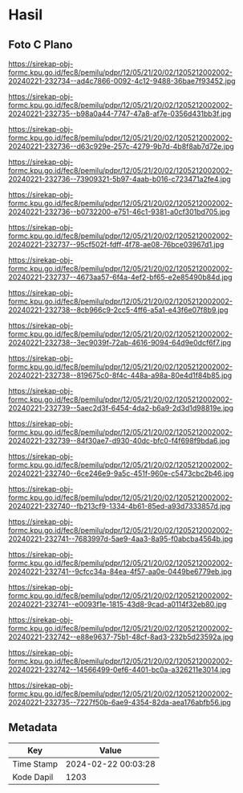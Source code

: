 # Hasil

## Foto C Plano

https://sirekap-obj-formc.kpu.go.id/fec8/pemilu/pdpr/12/05/21/20/02/1205212002002-20240221-232734--ad4c7866-0092-4c12-9488-36bae7f93452.jpg

https://sirekap-obj-formc.kpu.go.id/fec8/pemilu/pdpr/12/05/21/20/02/1205212002002-20240221-232735--b98a0a44-7747-47a8-af7e-0356d431bb3f.jpg

https://sirekap-obj-formc.kpu.go.id/fec8/pemilu/pdpr/12/05/21/20/02/1205212002002-20240221-232736--d63c929e-257c-4279-9b7d-4b8f8ab7d72e.jpg

https://sirekap-obj-formc.kpu.go.id/fec8/pemilu/pdpr/12/05/21/20/02/1205212002002-20240221-232736--73909321-5b97-4aab-b016-c723471a2fe4.jpg

https://sirekap-obj-formc.kpu.go.id/fec8/pemilu/pdpr/12/05/21/20/02/1205212002002-20240221-232736--b0732200-e751-46c1-9381-a0cf301bd705.jpg

https://sirekap-obj-formc.kpu.go.id/fec8/pemilu/pdpr/12/05/21/20/02/1205212002002-20240221-232737--95cf502f-fdff-4f78-ae08-76bce03967d1.jpg

https://sirekap-obj-formc.kpu.go.id/fec8/pemilu/pdpr/12/05/21/20/02/1205212002002-20240221-232737--4673aa57-6f4a-4ef2-bf65-e2e85490b84d.jpg

https://sirekap-obj-formc.kpu.go.id/fec8/pemilu/pdpr/12/05/21/20/02/1205212002002-20240221-232738--8cb966c9-2cc5-4ff6-a5a1-e43f6e07f8b9.jpg

https://sirekap-obj-formc.kpu.go.id/fec8/pemilu/pdpr/12/05/21/20/02/1205212002002-20240221-232738--3ec9039f-72ab-4616-9094-64d9e0dcf6f7.jpg

https://sirekap-obj-formc.kpu.go.id/fec8/pemilu/pdpr/12/05/21/20/02/1205212002002-20240221-232738--819675c0-8f4c-448a-a98a-80e4d1f84b85.jpg

https://sirekap-obj-formc.kpu.go.id/fec8/pemilu/pdpr/12/05/21/20/02/1205212002002-20240221-232739--5aec2d3f-6454-4da2-b6a9-2d3d1d98819e.jpg

https://sirekap-obj-formc.kpu.go.id/fec8/pemilu/pdpr/12/05/21/20/02/1205212002002-20240221-232739--84f30ae7-d930-40dc-bfc0-f4f698f9bda6.jpg

https://sirekap-obj-formc.kpu.go.id/fec8/pemilu/pdpr/12/05/21/20/02/1205212002002-20240221-232740--6ce246e9-9a5c-451f-960e-c5473cbc2b46.jpg

https://sirekap-obj-formc.kpu.go.id/fec8/pemilu/pdpr/12/05/21/20/02/1205212002002-20240221-232740--fb213cf9-1334-4b61-85ed-a93d7333857d.jpg

https://sirekap-obj-formc.kpu.go.id/fec8/pemilu/pdpr/12/05/21/20/02/1205212002002-20240221-232741--7683997d-5ae9-4aa3-8a95-f0abcba4564b.jpg

https://sirekap-obj-formc.kpu.go.id/fec8/pemilu/pdpr/12/05/21/20/02/1205212002002-20240221-232741--9cfcc34a-84ea-4f57-aa0e-0449be6779eb.jpg

https://sirekap-obj-formc.kpu.go.id/fec8/pemilu/pdpr/12/05/21/20/02/1205212002002-20240221-232741--e0093f1e-1815-43d8-9cad-a0114f32eb80.jpg

https://sirekap-obj-formc.kpu.go.id/fec8/pemilu/pdpr/12/05/21/20/02/1205212002002-20240221-232742--e88e9637-75b1-48cf-8ad3-232b5d23592a.jpg

https://sirekap-obj-formc.kpu.go.id/fec8/pemilu/pdpr/12/05/21/20/02/1205212002002-20240221-232742--14566499-0ef6-4401-bc0a-a326211e3014.jpg

https://sirekap-obj-formc.kpu.go.id/fec8/pemilu/pdpr/12/05/21/20/02/1205212002002-20240221-232735--7227f50b-6ae9-4354-82da-aea176abfb56.jpg


## Metadata

| Key        | Value               |
| ---------- | ------------------- |
| Time Stamp | 2024-02-22 00:03:28 |
| Kode Dapil | 1203                |



